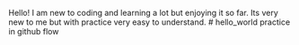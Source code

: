 Hello! I am new to coding and learning a lot but enjoying it so far. Its very new to me but with practice very easy to understand. # hello_world
practice in github flow
